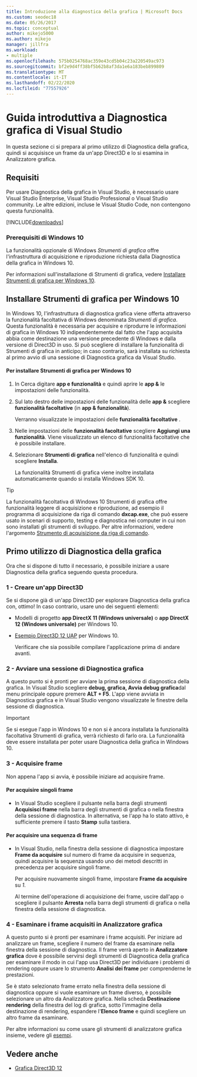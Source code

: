 ```yaml
---
title: Introduzione alla diagnostica della grafica | Microsoft Docs
ms.custom: seodec18
ms.date: 05/26/2017
ms.topic: conceptual
author: mikejo5000
ms.author: mikejo
manager: jillfra
ms.workload:
- multiple
ms.openlocfilehash: 575b0254768ac359e43cd5b04c23a220549ac973
ms.sourcegitcommit: bf2e9d4ff38bf5b62b8af3da1e6a183beb899809
ms.translationtype: MT
ms.contentlocale: it-IT
ms.lasthandoff: 02/22/2020
ms.locfileid: "77557926"
---
```

# <a name="getting-started-with-visual-studio-graphics-diagnostics"></a>Guida introduttiva a Diagnostica grafica di Visual Studio
In questa sezione ci si prepara al primo utilizzo di Diagnostica della grafica, quindi si acquisisce un frame da un'app Direct3D e lo si esamina in Analizzatore grafica.

## <a name="requirements"></a>Requisiti
 Per usare Diagnostica della grafica in Visual Studio, è necessario usare Visual Studio Enterprise, Visual Studio Professional o Visual Studio community.  Le altre edizioni, incluse le Visual Studio Code, non contengono questa funzionalità.

 [!INCLUDE[downloadvs](../includes/downloadvs_md.md)]

### <a name="windows-10-prerequisites"></a>Prerequisiti di Windows 10
 La funzionalità opzionale di Windows *Strumenti di grafica* offre l'infrastruttura di acquisizione e riproduzione richiesta dalla Diagnostica della grafica in Windows 10.

 Per informazioni sull'installazione di Strumenti di grafica, vedere [Installare Strumenti di grafica per Windows 10](#InstallGraphicsTools).

## <a name="InstallGraphicsTools"></a> Installare Strumenti di grafica per Windows 10
 In Windows 10, l'infrastruttura di diagnostica grafica viene offerta attraverso la funzionalità facoltativa di Windows denominata *Strumenti di grafica*. Questa funzionalità è necessaria per acquisire e riprodurre le informazioni di grafica in Windows 10 indipendentemente dal fatto che l'app acquisita abbia come destinazione una versione precedente di Windows e dalla versione di Direct3D in uso. Si può scegliere di installare la funzionalità di Strumenti di grafica in anticipo; in caso contrario, sarà installata su richiesta al primo avvio di una sessione di Diagnostica grafica da Visual Studio.

#### <a name="to-install-graphics-tools-for-windows-10"></a>Per installare Strumenti di grafica per Windows 10

1. In Cerca digitare **app e funzionalità** e quindi aprire le **app &** le impostazioni delle funzionalità.

2. Sul lato destro delle impostazioni delle funzionalità delle **app &** scegliere **funzionalità facoltative** (in **app & funzionalità**).

   Verranno visualizzate le impostazioni delle **funzionalità facoltative** .

3. Nelle impostazioni delle **funzionalità facoltative** scegliere **Aggiungi una funzionalità**. Viene visualizzato un elenco di funzionalità facoltative che è possibile installare.

4. Selezionare **Strumenti di grafica** nell'elenco di funzionalità e quindi scegliere **Installa**.

   La funzionalità Strumenti di grafica viene inoltre installata automaticamente quando si installa Windows SDK 10.

> [!TIP]
> La funzionalità facoltativa di Windows 10 Strumenti di grafica offre funzionalità leggere di acquisizione e riproduzione, ad esempio il programma di acquisizione da riga di comando **dxcap.exe**, che può essere usato in scenari di supporto, testing e diagnostica nei computer in cui non sono installati gli strumenti di sviluppo. Per altre informazioni, vedere l'argomento [Strumento di acquisizione da riga di comando](command-line-capture-tool.md).

## <a name="using-graphics-diagnostics-for-the-first-time"></a>Primo utilizzo di Diagnostica della grafica
 Ora che si dispone di tutto il necessario, è possibile iniziare a usare Diagnostica della grafica seguendo questa procedura.

### <a name="1---create-a-direct3d-app"></a>1 - Creare un'app Direct3D
 Se si dispone già di un'app Direct3D per esplorare Diagnostica della grafica con, ottimo! In caso contrario, usare uno dei seguenti elementi:

- Modelli di progetto **app DirectX 11 (Windows universale)** o **app DirectX 12 (Windows universale)** per Windows 10.
- [Esempio Direct3D 12 UAP](https://code.msdn.microsoft.com/Direct3D-12-UAP-Sample-ecb1779f) per Windows 10.

  Verificare che sia possibile compilare l'applicazione prima di andare avanti.

### <a name="2---start-a-graphics-diagnostics-session"></a>2 - Avviare una sessione di Diagnostica grafica
 A questo punto si è pronti per avviare la prima sessione di diagnostica della grafica. In Visual Studio scegliere **debug, grafica, Avvia debug grafica**dal menu principale oppure premere **ALT + F5**. L'app viene avviata in Diagnostica grafica e in Visual Studio vengono visualizzate le finestre della sessione di diagnostica.

> [!IMPORTANT]
> Se si esegue l'app in Windows 10 e non si è ancora installata la funzionalità facoltativa Strumenti di grafica, verrà richiesto di farlo ora. La funzionalità deve essere installata per poter usare Diagnostica della grafica in Windows 10.

### <a name="3---capture-frames"></a>3 - Acquisire frame
 Non appena l'app si avvia, è possibile iniziare ad acquisire frame.

#### <a name="to-capture-single-frames"></a>Per acquisire singoli frame

- In Visual Studio scegliere il pulsante nella barra degli strumenti **Acquisisci frame** nella barra degli strumenti di grafica o nella finestra della sessione di diagnostica. In alternativa, se l'app ha lo stato attivo, è sufficiente premere il tasto **Stamp** sulla tastiera.

#### <a name="to-capture-a-sequence-of-frames"></a>Per acquisire una sequenza di frame

- In Visual Studio, nella finestra della sessione di diagnostica impostare **Frame da acquisire** sul numero di frame da acquisire in sequenza, quindi acquisire la sequenza usando uno dei metodi descritti in precedenza per acquisire singoli frame.

   Per acquisire nuovamente singoli frame, impostare **Frame da acquisire** su *1*.

  Al termine dell'operazione di acquisizione dei frame, uscire dall'app o scegliere il pulsante **Arresta** nella barra degli strumenti di grafica o nella finestra della sessione di diagnostica.

### <a name="4---examine-captured-frames-in-the-graphics-analyzer"></a>4 - Esaminare i frame acquisiti in Analizzatore grafica
 A questo punto si è pronti per esaminare i frame acquisiti. Per iniziare ad analizzare un frame, scegliere il numero del frame da esaminare nella finestra della sessione di diagnostica. Il frame verrà aperto in **Analizzatore grafica** dove è possibile servirsi degli strumenti di Diagnostica della grafica per esaminare il modo in cui l'app usa Direct3D per individuare i problemi di rendering oppure usare lo strumento **Analisi dei frame** per comprenderne le prestazioni.

 Se è stato selezionato frame errato nella finestra della sessione di diagnostica oppure si vuole esaminare un frame diverso, è possibile selezionare un altro da Analizzatore grafica. Nella scheda **Destinazione rendering** della finestra del log di grafica, sotto l'immagine della destinazione di rendering, espandere l'**Elenco frame** e quindi scegliere un altro frame da esaminare.

 Per altre informazioni su come usare gli strumenti di analizzatore grafica insieme, vedere gli [esempi](graphics-diagnostics-examples.md).

## <a name="see-also"></a>Vedere anche
- [Grafica Direct3D 12](/windows/desktop/direct3d12/direct3d-12-graphics)